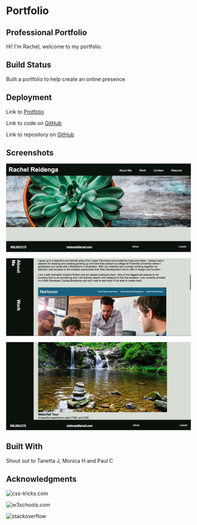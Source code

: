 # Portfolio
## Professional Portfolio

Hi! I'm Rachel, welcome to my portfolio.

## Build Status

Built a portfolio to help create an online presence.

## Deployment

Link to [Protfolio](http://rachel-reidenga/portfolio.github.io/)

Link to code on [GitHub](http://github.com/rachel-reidenga/protfolio/)

Link to repository on [GitHub](http://placeholdertext.com)

## Screenshots

![Top of Page](./screenshots/TopScreenshot.png)

![Middle of Page](./screenshots/AboutScreenshot.png)

![Bottom of Page](./screenshots/bottomScreenshot.png)

## Built With

Shout out to Tanetta J, Monica H and Paul C

## Acknowledgments

![css-tricks.com](https://css-tricks.com/)

![w3schools.com](https://www.w3schools.com/)

![stackoverflow](https://stackoverflow.com/)
